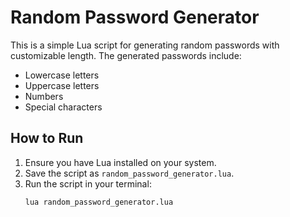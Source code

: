 # Random Password Generator

This is a simple Lua script for generating random passwords with customizable length. The generated passwords include:
- Lowercase letters
- Uppercase letters
- Numbers
- Special characters

## How to Run
1. Ensure you have Lua installed on your system.
2. Save the script as `random_password_generator.lua`.
3. Run the script in your terminal:
   ```bash
   lua random_password_generator.lua
